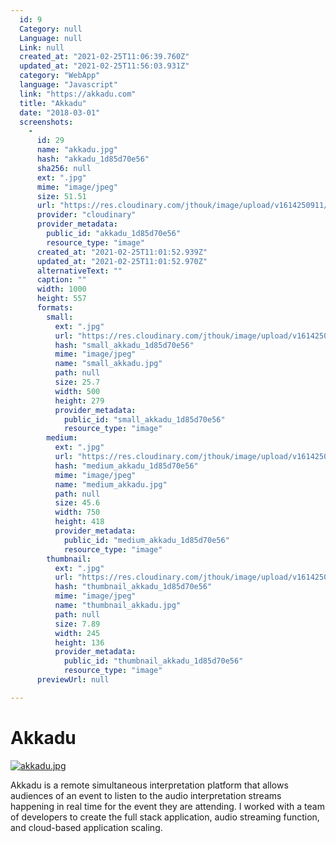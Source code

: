 ```yaml
---
  id: 9
  Category: null
  Language: null
  Link: null
  created_at: "2021-02-25T11:06:39.760Z"
  updated_at: "2021-02-25T11:56:03.931Z"
  category: "WebApp"
  language: "Javascript"
  link: "https://akkadu.com"
  title: "Akkadu"
  date: "2018-03-01"
  screenshots: 
    - 
      id: 29
      name: "akkadu.jpg"
      hash: "akkadu_1d85d70e56"
      sha256: null
      ext: ".jpg"
      mime: "image/jpeg"
      size: 51.51
      url: "https://res.cloudinary.com/jthouk/image/upload/v1614250911/akkadu_1d85d70e56.jpg"
      provider: "cloudinary"
      provider_metadata: 
        public_id: "akkadu_1d85d70e56"
        resource_type: "image"
      created_at: "2021-02-25T11:01:52.939Z"
      updated_at: "2021-02-25T11:01:52.970Z"
      alternativeText: ""
      caption: ""
      width: 1000
      height: 557
      formats: 
        small: 
          ext: ".jpg"
          url: "https://res.cloudinary.com/jthouk/image/upload/v1614250912/small_akkadu_1d85d70e56.jpg"
          hash: "small_akkadu_1d85d70e56"
          mime: "image/jpeg"
          name: "small_akkadu.jpg"
          path: null
          size: 25.7
          width: 500
          height: 279
          provider_metadata: 
            public_id: "small_akkadu_1d85d70e56"
            resource_type: "image"
        medium: 
          ext: ".jpg"
          url: "https://res.cloudinary.com/jthouk/image/upload/v1614250912/medium_akkadu_1d85d70e56.jpg"
          hash: "medium_akkadu_1d85d70e56"
          mime: "image/jpeg"
          name: "medium_akkadu.jpg"
          path: null
          size: 45.6
          width: 750
          height: 418
          provider_metadata: 
            public_id: "medium_akkadu_1d85d70e56"
            resource_type: "image"
        thumbnail: 
          ext: ".jpg"
          url: "https://res.cloudinary.com/jthouk/image/upload/v1614250911/thumbnail_akkadu_1d85d70e56.jpg"
          hash: "thumbnail_akkadu_1d85d70e56"
          mime: "image/jpeg"
          name: "thumbnail_akkadu.jpg"
          path: null
          size: 7.89
          width: 245
          height: 136
          provider_metadata: 
            public_id: "thumbnail_akkadu_1d85d70e56"
            resource_type: "image"
      previewUrl: null

---
```

# Akkadu

[![akkadu.jpg](https://res.cloudinary.com/jthouk/image/upload/v1614250911/akkadu_1d85d70e56.jpg)](https://akkadu.com)

Akkadu is a remote simultaneous interpretation platform that allows audiences of an event to listen to the audio interpretation streams happening in real time for the event they are attending. I worked with a team of developers to create the full stack application, audio streaming function, and cloud-based application scaling.
